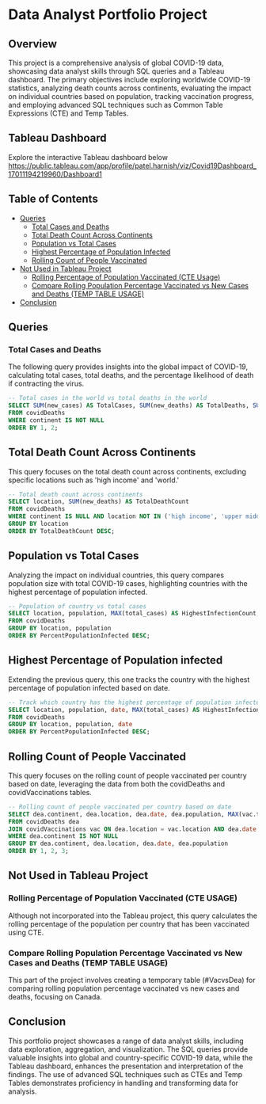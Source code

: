 # Data Analyst Portfolio Project

## Overview

This project is a comprehensive analysis of global COVID-19 data, showcasing data analyst skills through SQL queries and a Tableau dashboard. The primary objectives include exploring worldwide COVID-19 statistics, analyzing death counts across continents, evaluating the impact on individual countries based on population, tracking vaccination progress, and employing advanced SQL techniques such as Common Table Expressions (CTE) and Temp Tables.

## Tableau Dashboard

Explore the interactive Tableau dashboard below
https://public.tableau.com/app/profile/patel.harnish/viz/Covid19Dashboard_17011194219960/Dashboard1

## Table of Contents

- [Queries](#queries)
  - [Total Cases and Deaths](#total-cases-and-deaths)
  - [Total Death Count Across Continents](#total-death-count-across-continents)
  - [Population vs Total Cases](#population-vs-total-cases)
  - [Highest Percentage of Population Infected](#highest-percentage-of-population-infected)
  - [Rolling Count of People Vaccinated](#rolling-count-of-people-vaccinated)
- [Not Used in Tableau Project](#not-used-in-tableau-project)
  - [Rolling Percentage of Population Vaccinated (CTE Usage)](#rolling-percentage-of-population-vaccinated-cte-usage)
  - [Compare Rolling Population Percentage Vaccinated vs New Cases and Deaths (TEMP TABLE USAGE)](#compare-rolling-population-percentage-vaccinated-vs-new-cases-and-deaths-temp-table-usage)
- [Conclusion](#conclusion)

## Queries

### Total Cases and Deaths

The following query provides insights into the global impact of COVID-19, calculating total cases, total deaths, and the percentage likelihood of death if contracting the virus.

```sql
-- Total cases in the world vs total deaths in the world
SELECT SUM(new_cases) AS TotalCases, SUM(new_deaths) AS TotalDeaths, SUM(new_deaths) / SUM(new_cases) * 100 AS DeathPercentage
FROM covidDeaths
WHERE continent IS NOT NULL
ORDER BY 1, 2;
```
## Total Death Count Across Continents

This query focuses on the total death count across continents, excluding specific locations such as 'high income' and 'world.'

```sql
-- Total death count across continents
SELECT location, SUM(new_deaths) AS TotalDeathCount
FROM covidDeaths
WHERE continent IS NULL AND location NOT IN ('high income', 'upper middle income', 'lower middle income', 'european union', 'low income', 'world')
GROUP BY location 
ORDER BY TotalDeathCount DESC;
```

## Population vs Total Cases

Analyzing the impact on individual countries, this query compares population size with total COVID-19 cases, highlighting countries with the highest percentage of population infected.

```sql
-- Population of country vs total cases
SELECT location, population, MAX(total_cases) AS HighestInfectionCount, MAX(total_cases/population) * 100 AS PercentPopulationInfected
FROM covidDeaths
GROUP BY location, population
ORDER BY PercentPopulationInfected DESC;
```

## Highest Percentage of Population infected

Extending the previous query, this one tracks the country with the highest percentage of population infected based on date.

```sql
-- Track which country has the highest percentage of population infected based on date
SELECT location, population, date, MAX(total_cases) AS HighestInfectionCount, MAX(total_cases / population) * 100 AS PercentPopulationInfected
FROM covidDeaths
GROUP BY location, population, date
ORDER BY PercentPopulationInfected DESC;
```

## Rolling Count of People Vaccinated

This query focuses on the rolling count of people vaccinated per country based on date, leveraging the data from both the covidDeaths and covidVaccinations tables.

```sql
-- Rolling count of people vaccinated per country based on date
SELECT dea.continent, dea.location, dea.date, dea.population, MAX(vac.total_vaccinations) AS RollingPeopleVaccinated
FROM covidDeaths dea
JOIN covidVaccinations vac ON dea.location = vac.location AND dea.date = vac.date
WHERE dea.continent IS NOT NULL
GROUP BY dea.continent, dea.location, dea.date, dea.population
ORDER BY 1, 2, 3;
```

## Not Used in Tableau Project

### Rolling Percentage of Population Vaccinated (CTE USAGE)

Although not incorporated into the Tableau project, this query calculates the rolling percentage of the population per country that has been vaccinated using CTE.

### Compare Rolling Population Percentage Vaccinated vs New Cases and Deaths (TEMP TABLE USAGE)

This part of the project involves creating a temporary table (#VacvsDea) for comparing rolling population percentage vaccinated vs new cases and deaths, focusing on Canada.

## Conclusion

This portfolio project showcases a range of data analyst skills, including data exploration, aggregation, and visualization. The SQL queries provide valuable insights into global and country-specific COVID-19 data, while the Tableau dashboard, enhances the presentation and interpretation of the findings. The use of advanced SQL techniques such as CTEs and Temp Tables demonstrates proficiency in handling and transforming data for analysis.
